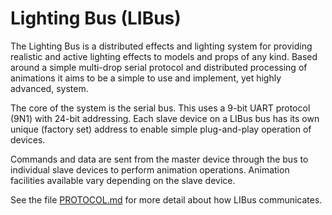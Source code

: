 Lighting Bus (LIBus)
====================

The Lighting Bus is a distributed effects and lighting system for
providing realistic and active lighting effects to models and props
of any kind.  Based around a simple multi-drop serial protocol and
distributed processing of animations it aims to be a simple to use
and implement, yet highly advanced, system.

The core of the system is the serial bus. This uses a 9-bit UART
protocol (9N1) with 24-bit addressing.  Each slave device on a LIBus
bus has its own unique (factory set) address to enable simple plug-and-play
operation of devices.

Commands and data are sent from the master device through the bus to
individual slave devices to perform animation operations.  Animation
facilities available vary depending on the slave device.

See the file [PROTOCOL.md](PROTOCOL.md) for more detail about how
LIBus communicates.


